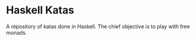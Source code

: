 # Haskell Katas

A repository of katas done in Haskell. The chief objective is to play with free monads.

